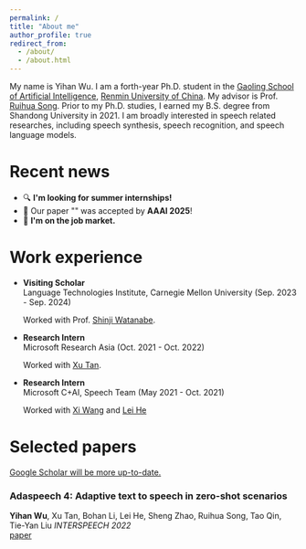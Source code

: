 ```yaml
---
permalink: /
title: "About me"
author_profile: true
redirect_from: 
  - /about/
  - /about.html
---
```


My name is Yihan Wu. I am a forth-year Ph.D. student in the [Gaoling School of Artificial Intelligence](http://ai.ruc.edu.cn/english/index.htm), [Renmin University of China](https://www.ruc.edu.cn/). My advisor is Prof. [Ruihua Song](https://gsai.ruc.edu.cn/rsong). Prior to my Ph.D. studies, I earned my B.S. degree from Shandong University in 2021.
I am broadly interested in speech related researches, including speech synthesis, speech recognition, and speech language models. 

Recent news
======
- 🔍  **I'm looking for summer internships!**
- 🎉  Our paper "" was accepted by **AAAI 2025**!
- 💼  **I'm on the job market.**


Work experience
======

- **Visiting Scholar**  
  Language Technologies Institute, Carnegie Mellon University (Sep. 2023 - Sep. 2024)

  Worked with Prof. [Shinji Watanabe](https://sites.google.com/view/shinjiwatanabe).

- **Research Intern**  
  Microsoft Research Asia (Oct. 2021 - Oct. 2022)

  Worked with [Xu Tan](https://tan-xu.github.io/).

- **Research Intern**  
  Microsoft C+AI, Speech Team (May 2021 - Oct. 2021)

  Worked with [Xi Wang](https://www.linkedin.com/in/xi-wang-502b2029/?originalSubdomain=cn) and [Lei He](https://scholar.google.com/citations?user=EKl9yY8AAAAJ&hl=zh-CN)

Selected papers
======

[Google Scholar will be more up-to-date.](https://scholar.google.com/citations?user=P2K_kOUAAAAJ&hl=zh-CN)

### Adaspeech 4: Adaptive text to speech in zero-shot scenarios  
**Yihan Wu**, Xu Tan, Bohan Li, Lei He, Sheng Zhao, Ruihua Song, Tao Qin, Tie-Yan Liu 
*INTERSPEECH 2022*  
[paper](https://arxiv.org/abs/2204.00436)
